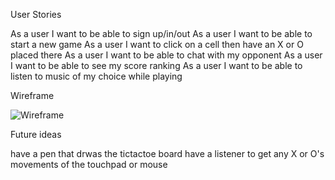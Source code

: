 User Stories

As a user I want to be able to sign up/in/out
As a user I want to be able to start a new game
As a user I want to click on a cell then have an X or O placed there
As a user I want to be able to chat with my opponent 
As a user I want to be able to see my score ranking
As a user I want to be able to listen to music of my choice while playing

Wireframe

![Wireframe](https://imgur.com/lQkAWZw)

Future ideas

have a pen that drwas the tictactoe board
have a listener to get any X or O's movements of the touchpad or mouse
